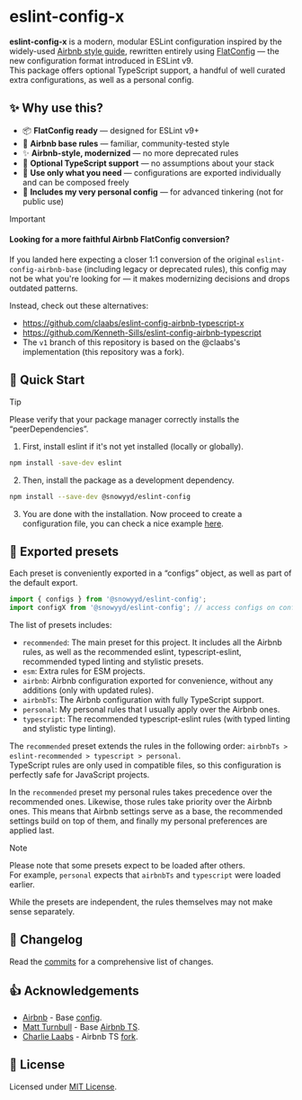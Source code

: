 # eslint-config-x


**eslint-config-x** is a modern, modular ESLint configuration inspired by the widely-used [Airbnb style guide](https://github.com/airbnb/javascript/tree/master/packages/eslint-config-airbnb-base), rewritten entirely using [FlatConfig](https://eslint.org/docs/latest/use/configure/configuration-files) — the new configuration format introduced in ESLint v9.  
This package offers optional TypeScript support, a handful of well curated extra configurations, as well as a personal config.


## ✨ Why use this?
- 📦 **FlatConfig ready** — designed for ESLint v9+
- 🧼 **Airbnb base rules** — familiar, community-tested style
- ✨ **Airbnb-style, modernized** — no more deprecated rules
- 🧠 **Optional TypeScript support** — no assumptions about your stack
- 🧩 **Use only what you need** — configurations are exported individually and can be composed freely
- 🚧 **Includes my very personal config** — for advanced tinkering (not for public use)


> [!IMPORTANT]
> #### Looking for a more faithful Airbnb FlatConfig conversion?
> If you landed here expecting a closer 1:1 conversion of the original `eslint-config-airbnb-base` (including legacy or deprecated rules), this config may not be what you're looking for — it makes modernizing decisions and drops outdated patterns.
>
> Instead, check out these alternatives:
>
> - https://github.com/claabs/eslint-config-airbnb-typescript-x
> - https://github.com/Kenneth-Sills/eslint-config-airbnb-typescript
> - The `v1` branch of this repository is based on the @claabs's implementation (this repository was a fork).


## 🚀 Quick Start

> [!TIP]
> Please verify that your package manager correctly installs the “peerDependencies”.

1. First, install eslint if it's not yet installed (locally or globally).
```bash
npm install -save-dev eslint
```

2. Then, install the package as a development dependency.
```bash
npm install --save-dev @snowyyd/eslint-config
```

3. You are done with the installation. Now proceed to create a configuration file, you can check a nice example [here](eslint.config.mjs).


## 🍉 Exported presets
Each preset is conveniently exported in a “configs” object, as well as part of the default export.
```typescript
import { configs } from '@snowyyd/eslint-config';
import configX from '@snowyyd/eslint-config'; // access configs on configsX.configs
```

The list of presets includes:
- `recommended`: The main preset for this project. It includes all the Airbnb rules, as well as the recommended eslint, typescript-eslint, recommended typed linting and stylistic presets.
- `esm`: Extra rules for ESM projects.
- `airbnb`: Airbnb configuration exported for convenience, without any additions (only with updated rules).
- `airbnbTs`: The Airbnb configuration with fully TypeScript support.
- `personal`: My personal rules that I usually apply over the Airbnb ones.
- `typescript`: The recommended typescript-eslint rules (with typed linting and stylistic type linting).

The `recommended` preset extends the rules in the following order: `airbnbTs > eslint-recommended > typescript > personal`.  
TypeScript rules are only used in compatible files, so this configuration is perfectly safe for JavaScript projects.

In the `recommended` preset my personal rules takes precedence over the recommended ones. Likewise, those rules take priority over the Airbnb ones. This means that Airbnb settings serve as a base, the recommended settings build on top of them, and finally my personal preferences are applied last.

> [!NOTE]
> Please note that some presets expect to be loaded after others.  
> For example, `personal` expects that `airbnbTs` and `typescript` were loaded earlier.
>
> While the presets are independent, the rules themselves may not make sense separately.


## 📝 Changelog

Read the [commits](../../commits) for a comprehensive list of changes.

## 👍 Acknowledgements

- [Airbnb](https://github.com/airbnb) - Base [config](https://github.com/airbnb/javascript).
- [Matt Turnbull](https://github.com/iamturns) - Base [Airbnb TS](https://github.com/iamturns/eslint-config-airbnb-typescript).
- [Charlie Laabs](https://github.com/claabs) - Airbnb TS [fork](https://github.com/claabs/eslint-config-airbnb-typescript-x).

## 📜 License

Licensed under [MIT License](LICENSE).
